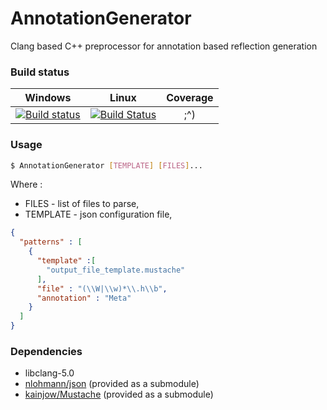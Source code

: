 # AnnotationGenerator

Clang based C++ preprocessor for annotation based reflection generation

### Build status

|Windows|Linux|Coverage
|:-------:|:------:|:------:|
|[![Build status](https://ci.appveyor.com/api/projects/status/x82rh0rx426woaw0?svg=true)](https://ci.appveyor.com/project/MrJaqbq/annotationgenerator)|[![Build Status](https://travis-ci.org/BentouDev/AnnotationGenerator.svg?branch=master)](https://travis-ci.org/BentouDev/AnnotationGenerator)| ;^)

### Usage

```bash
$ AnnotationGenerator [TEMPLATE] [FILES]...
```

Where :

- FILES - list of files to parse,
- TEMPLATE - json configuration file,

```json
{
  "patterns" : [
    {
      "template" :[
        "output_file_template.mustache"
      ],
      "file" : "(\\W|\\w)*\\.h\\b",
      "annotation" : "Meta"
    }
  ]
}
```

### Dependencies

- libclang-5.0
- [nlohmann/json](https://github.com/nlohmann/json) (provided as a submodule)
- [kainjow/Mustache](https://github.com/kainjow/Mustache) (provided as a submodule)
